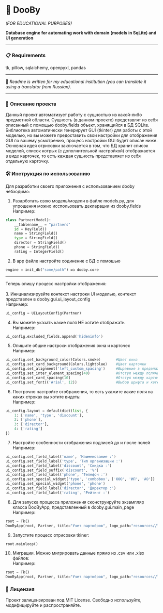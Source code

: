 # 🐹 DooBy 
*(FOR EDUCATIONAL PURPOSES)*  

**Database engine for automating work with domain (models in SqLite) and UI generation**

---

### 📋 Requirements
tk, pillow, sqlalchemy, openpyxl, pandas

---

📄 *Readme is written for my educational institution (you can translate it using a translator from Russian).*

---

### 📖 **Описание проекта**
Данный проект автоматизует работу с сущностью из какой-либо предметной области. Сущность (в данном проекте) представлят из себя описанный с помощью dooby.fields объект, хранящийся в БД SQLite. Библиотека автоматически генерирует GUI (tkinter) для работы с этой модeлью, но вы можете предоставить свои настройки для отображения GUI по вашему усмотрению, процесс настройки GUI будет описан ниже.<br>
Основная идея отрисовки заключается в том, что БД хранит список моделей, список котрых (с дополнительной настройкой) отображается в виде карточек, то есть каждая сущность представляет из себя отдельную карточку.

### 🛠️ Инструкция по использованию
Для разработки своего приложения с использованием dooby небходимо:
1. Разарботать свою модель/модели в файле models.py, для упрощения можно исспользовать декларации из dooby.fields
   <br>Например:
```Python
class Partner(Model):
    __tablename__ = "partners"
    id = KeyField()
    name = StringField()
    type = StringField()
    director = StringField()
    phone = StringField()
    rating = IntegerField()
```

2. В app файле настройте содинение с БД с помошью
```Python
engine = init_db("some/path") из dooby.core
```
   
---
Теперь опишу процесс настройки отображения:<br><br>
3. Инициализируейте контекст настроки UI моделью, контекст представлен в dooby.gui.ui_layout_config 
   <br>Например:
```Python
ui_config = UILayoutConfig(Partner)
```
4. Вы можете указать какие поля НЕ хотите отображать
   <br>Например:
```Python
ui_config.excluded_fields.append('hideninfo')
```

5. Опишите общие настроки отображения окна и карточек
   <br>Например:
```Python
ui_config.set_background_color(Colors.smoke)       #Цвет окна
ui_config.set_card_background(Colors.lightblue)    #Цвет карточки
ui_config.set_alignment('left_custom_spacing')     #Выравние в пределах картчоки (доступны: left, center, right, left_custom_spacing)
ui_config.set_inter_element_spacing(40)            #Отступ между полями для left_custom_spacing
ui_config.set_card_spacing(10)                     #Отступ между карточками
ui_config.set_font(('Arial', 12))                  #Выбор шрифта и кегеля
```


6. Построчно настройте отображения, то есть укажите какие поля на каких строках вы хотите видеть:
  <br>Например:
```Python
ui_config.layout = defaultdict(list, {
    1: ['name', 'type', 'discount'],
    2: ['phone'],
    3: ['director'],
    4: ['rating']
})
```
7. Настройте особенности отображения подписей до и после полей
   <br>Например:
```Python
ui_config.set_field_label('name', 'Наименование :')                             #Перед полем 
ui_config.set_field_label('type', 'Тип организации :')                          
ui_config.set_field_label('discount', 'Скидка :')                               
ui_config.set_field_suffix('discount', '%')                                     #После поля
ui_config.set_field_label('phone', 'Телефон :')
ui_config.set_special_widget('type', 'combobox', ['ООО', 'ИП', 'АО'])           #Выбор для режима добавления
ui_config.set_special_widget('phone', 'phone')
ui_config.set_field_label('director', 'Директор :')
ui_config.set_field_label('rating', 'Рейтинг :')
```
8. Для запуска процесса приложения сконструируйте экзампляр класса DooByApp, представленный в dooby.gui.main_page
   <br>Например:
```Python
root = Tk()
DooByApp(root, Partner, title="Учет партнёров", logo_path="resources//logo.png", ui_config=ui_config)
```
9. Запустите процесс отрисовки tkiner:
```Python
root.mainloop()
```
10. Миграции. Можно мигрировать данные прямо из .csv или .xlsx файлов:
   <br>Например:
```Python
root = Tk()
DooByApp(root, Partner, title="Учет партнёров", logo_path="resources//logo.png", ui_config=ui_config)
```

### 📜 Лицензия
Проект залицензирован под MIT License. Свободно используйте, модифицируйте и распространяйте.
